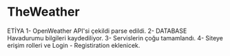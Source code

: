 # TheWeather
ETİYA
1- OpenWeather API'si çekildi parse edildi.
2- DATABASE Havadurumu bilgileri kaydediliyor.
3- Servislerin çoğu tamamlandı.
4- Siteye erişim rolleri ve Login - Registiration eklenicek.
